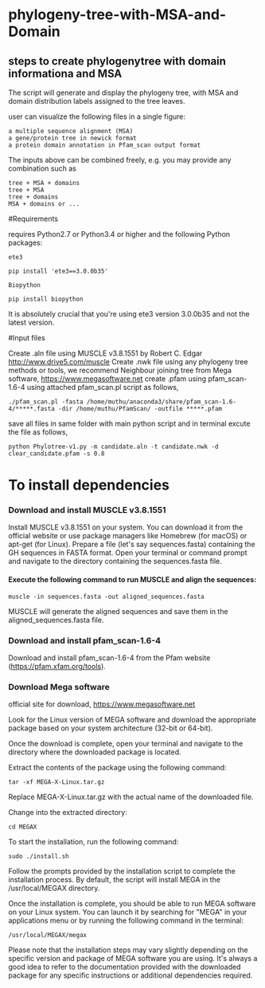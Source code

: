 # phylogeny-tree-with-MSA-and-Domain

## steps to create phylogenytree with domain informationa and MSA 

The script will generate and display the phylogeny tree, with MSA and domain distribution labels assigned to the tree leaves.

user can visualize the following files in a single figure:

    a multiple sequence alignment (MSA)
    a gene/protein tree in newick format
    a protein domain annotation in Pfam_scan output format

The inputs above can be combined freely, e.g. you may provide any combination such as

    tree + MSA + domains
    tree + MSA
    tree + domains
    MSA + domains or ... 
    
#Requirements

 requires Python2.7 or Python3.4 or higher and the following Python packages:

    ete3
```
pip install 'ete3==3.0.0b35'
```
    Biopython
```
pip install biopython
```
It is absolutely crucial that you're using ete3 version 3.0.0b35 and not the latest version.

#Input files 

Create .aln file using MUSCLE v3.8.1551 by Robert C. Edgar http://www.drive5.com/muscle
Create .nwk file using any phylogeny tree methods or tools, we recommend Neighbour joining tree from Mega software, https://www.megasoftware.net
create .pfam using pfam_scan-1.6-4 using attached pfam_scan.pl script as follows, 
```
./pfam_scan.pl -fasta /home/muthu/anaconda3/share/pfam_scan-1.6-4/*****.fasta -dir /home/muthu/PfamScan/ -outfile *****.pfam
```
save all files in same folder with main python script and in terminal excute the file as follows,
```
python Phylotree-v1.py -m candidate.aln -t candidate.nwk -d clear_candidate.pfam -s 0.8
```

# To install dependencies 

### Download and install MUSCLE v3.8.1551
Install MUSCLE v3.8.1551 on your system. You can download it from the official website or use package managers like Homebrew (for macOS) or apt-get (for Linux).
Prepare a file (let's say sequences.fasta) containing the GH sequences in FASTA format.
Open your terminal or command prompt and navigate to the directory containing the sequences.fasta file.
#### Execute the following command to run MUSCLE and align the sequences:

```
muscle -in sequences.fasta -out aligned_sequences.fasta

```
MUSCLE will generate the aligned sequences and save them in the aligned_sequences.fasta file.

### Download and install pfam_scan-1.6-4 

Download and install pfam_scan-1.6-4 from the Pfam website (https://pfam.xfam.org/tools).

### Download Mega software
official site for download, 
 https://www.megasoftware.net
 
Look for the Linux version of MEGA software and download the appropriate package based on your system architecture (32-bit or 64-bit).

Once the download is complete, open your terminal and navigate to the directory where the downloaded package is located.

Extract the contents of the package using the following command:

```
tar -xf MEGA-X-Linux.tar.gz

```
Replace MEGA-X-Linux.tar.gz with the actual name of the downloaded file.

Change into the extracted directory:
```
cd MEGAX

```
To start the installation, run the following command:
```
sudo ./install.sh

```

Follow the prompts provided by the installation script to complete the installation process. By default, the script will install MEGA in the /usr/local/MEGAX directory.

Once the installation is complete, you should be able to run MEGA software on your Linux system. You can launch it by searching for "MEGA" in your applications menu or by running the following command in the terminal:
```
/usr/local/MEGAX/megax
```
Please note that the installation steps may vary slightly depending on the specific version and package of MEGA software you are using. It's always a good idea to refer to the documentation provided with the downloaded package for any specific instructions or additional dependencies required.

